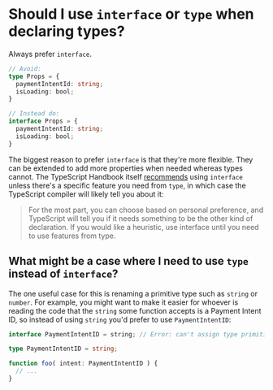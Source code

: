 # Should I use `interface` or `type` when declaring types?

Always prefer `interface`.

```ts
// Avoid:
type Props = {
  paymentIntentId: string;
  isLoading: bool;
}

// Instead do:
interface Props = {
  paymentIntentId: string;
  isLoading: bool;
}
```

The biggest reason to prefer `interface` is that they're more flexible.
They can be extended to add more properties when needed whereas types cannot.
The TypeScript Handbook itself [recommends](https://www.typescriptlang.org/docs/handbook/2/everyday-types.html#differences-between-type-aliases-and-interfaces) using `interface` unless there's a specific feature you need from `type`, in which case the TypeScript compiler will likely tell you about it:

> For the most part, you can choose based on personal preference, and TypeScript will tell you if it needs something to be the other kind of declaration. If you would like a heuristic, use interface until you need to use features from type.


## What might be a case where I need to use `type` instead of `interface`?

The one useful case for this is renaming a primitive type such as `string` or `number`.
For example, you might want to make it easier for whoever is reading the code that the `string` some function accepts is a Payment Intent ID, so instead of using `string` you'd prefer to use `PaymentIntentID`:

```ts
interface PaymentIntentID = string; // Error: can't assign type primitive to an interface.

type PaymentIntentID = string;

function foo( intent: PaymentIntentID ) {
  // ...
}
```
